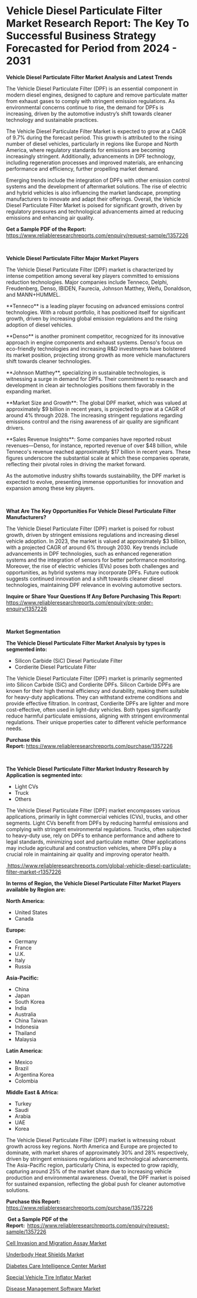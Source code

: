 <p><h1>Vehicle Diesel Particulate Filter Market Research Report: The Key To Successful Business Strategy Forecasted for Period from 2024 - 2031</h1></p><p><strong>Vehicle Diesel Particulate Filter Market Analysis and Latest Trends</strong></p>
<p><p>The Vehicle Diesel Particulate Filter (DPF) is an essential component in modern diesel engines, designed to capture and remove particulate matter from exhaust gases to comply with stringent emission regulations. As environmental concerns continue to rise, the demand for DPFs is increasing, driven by the automotive industry’s shift towards cleaner technology and sustainable practices.</p><p>The Vehicle Diesel Particulate Filter Market is expected to grow at a CAGR of 9.7% during the forecast period. This growth is attributed to the rising number of diesel vehicles, particularly in regions like Europe and North America, where regulatory standards for emissions are becoming increasingly stringent. Additionally, advancements in DPF technology, including regeneration processes and improved materials, are enhancing performance and efficiency, further propelling market demand.</p><p>Emerging trends include the integration of DPFs with other emission control systems and the development of aftermarket solutions. The rise of electric and hybrid vehicles is also influencing the market landscape, prompting manufacturers to innovate and adapt their offerings. Overall, the Vehicle Diesel Particulate Filter Market is poised for significant growth, driven by regulatory pressures and technological advancements aimed at reducing emissions and enhancing air quality.</p></p>
<p><strong>Get a Sample PDF of the Report:&nbsp;</strong> <a href="https://www.reliableresearchreports.com/enquiry/request-sample/1357226?utm_campaign=9&utm_medium=2&utm_source=Github&utm_content=ia&utm_term=03112024&utm_id=vehicle-diesel-particulate-filter">https://www.reliableresearchreports.com/enquiry/request-sample/1357226</a></p>
<p>&nbsp;</p>
<p><strong>Vehicle Diesel Particulate Filter Major Market Players</strong></p>
<p><p>The Vehicle Diesel Particulate Filter (DPF) market is characterized by intense competition among several key players committed to emissions reduction technologies. Major companies include Tenneco, Delphi, Freudenberg, Denso, IBIDEN, Faurecia, Johnson Matthey, Weifu, Donaldson, and MANN+HUMMEL.</p><p>**Tenneco** is a leading player focusing on advanced emissions control technologies. With a robust portfolio, it has positioned itself for significant growth, driven by increasing global emission regulations and the rising adoption of diesel vehicles. </p><p>**Denso** is another prominent competitor, recognized for its innovative approach in engine components and exhaust systems. Denso's focus on eco-friendly technologies and increasing R&D investments have bolstered its market position, projecting strong growth as more vehicle manufacturers shift towards cleaner technologies.</p><p>**Johnson Matthey**, specializing in sustainable technologies, is witnessing a surge in demand for DPFs. Their commitment to research and development in clean air technologies positions them favorably in the expanding market.</p><p>**Market Size and Growth**: The global DPF market, which was valued at approximately $9 billion in recent years, is projected to grow at a CAGR of around 4% through 2028. The increasing stringent regulations regarding emissions control and the rising awareness of air quality are significant drivers.</p><p>**Sales Revenue Insights**: Some companies have reported robust revenues—Denso, for instance, reported revenue of over $48 billion, while Tenneco's revenue reached approximately $17 billion in recent years. These figures underscore the substantial scale at which these companies operate, reflecting their pivotal roles in driving the market forward.</p><p>As the automotive industry shifts towards sustainability, the DPF market is expected to evolve, presenting immense opportunities for innovation and expansion among these key players.</p></p>
<p>&nbsp;</p>
<p><strong>What Are The Key Opportunities For Vehicle Diesel Particulate Filter Manufacturers?</strong></p>
<p><p>The Vehicle Diesel Particulate Filter (DPF) market is poised for robust growth, driven by stringent emissions regulations and increasing diesel vehicle adoption. In 2023, the market is valued at approximately $3 billion, with a projected CAGR of around 6% through 2030. Key trends include advancements in DPF technologies, such as enhanced regeneration systems and the integration of sensors for better performance monitoring. Moreover, the rise of electric vehicles (EVs) poses both challenges and opportunities, as hybrid systems may incorporate DPFs. Future outlook suggests continued innovation and a shift towards cleaner diesel technologies, maintaining DPF relevance in evolving automotive sectors.</p></p>
<p><strong>Inquire or Share Your Questions If Any Before Purchasing This Report:</strong> <a href="https://www.reliableresearchreports.com/enquiry/pre-order-enquiry/1357226?utm_campaign=9&utm_medium=2&utm_source=Github&utm_content=ia&utm_term=03112024&utm_id=vehicle-diesel-particulate-filter">https://www.reliableresearchreports.com/enquiry/pre-order-enquiry/1357226</a></p>
<p>&nbsp;</p>
<p><strong>Market Segmentation</strong></p>
<p><strong>The Vehicle Diesel Particulate Filter Market Analysis by types is segmented into:</strong></p>
<p><ul><li>Silicon Carbide (SiC) Diesel Particulate Filter</li><li>Cordierite Diesel Particulate Filter</li></ul></p>
<p><p>The Vehicle Diesel Particulate Filter (DPF) market is primarily segmented into Silicon Carbide (SiC) and Cordierite DPFs. Silicon Carbide DPFs are known for their high thermal efficiency and durability, making them suitable for heavy-duty applications. They can withstand extreme conditions and provide effective filtration. In contrast, Cordierite DPFs are lighter and more cost-effective, often used in light-duty vehicles. Both types significantly reduce harmful particulate emissions, aligning with stringent environmental regulations. Their unique properties cater to different vehicle performance needs.</p></p>
<p><strong>Purchase this Report:&nbsp;</strong><a href="https://www.reliableresearchreports.com/purchase/1357226?utm_campaign=9&utm_medium=2&utm_source=Github&utm_content=ia&utm_term=03112024&utm_id=vehicle-diesel-particulate-filter">https://www.reliableresearchreports.com/purchase/1357226</a></p>
<p>&nbsp;</p>
<p><strong>The Vehicle Diesel Particulate Filter Market Industry Research by Application is segmented into:</strong></p>
<p><ul><li>Light CVs</li><li>Truck</li><li>Others</li></ul></p>
<p><p>The Vehicle Diesel Particulate Filter (DPF) market encompasses various applications, primarily in light commercial vehicles (CVs), trucks, and other segments. Light CVs benefit from DPFs by reducing harmful emissions and complying with stringent environmental regulations. Trucks, often subjected to heavy-duty use, rely on DPFs to enhance performance and adhere to legal standards, minimizing soot and particulate matter. Other applications may include agricultural and construction vehicles, where DPFs play a crucial role in maintaining air quality and improving operator health.</p></p>
<p><a href="https://www.reliableresearchreports.com/global-vehicle-diesel-particulate-filter-market-r1357226?utm_campaign=9&utm_medium=2&utm_source=Github&utm_content=ia&utm_term=03112024&utm_id=vehicle-diesel-particulate-filter">&nbsp;https://www.reliableresearchreports.com/global-vehicle-diesel-particulate-filter-market-r1357226</a></p>
<p><strong>In terms of Region, the Vehicle Diesel Particulate Filter Market Players available by Region are:</strong></p>
<p>
    <p> <strong> North America: </strong>
        <ul>
            <li>United States</li>
            <li>Canada</li>
        </ul>
        </p> 
    <p> <strong> Europe: </strong>
        <ul>
            <li>Germany</li>
            <li>France</li>
            <li>U.K.</li>
            <li>Italy</li>
            <li>Russia</li>
        </ul>
        </p> 
    <p> <strong> Asia-Pacific: </strong>
        <ul>
            <li>China</li>
            <li>Japan</li>
            <li>South Korea</li>
            <li>India</li>
            <li>Australia</li>
            <li>China Taiwan</li>
            <li>Indonesia</li>
            <li>Thailand</li>
            <li>Malaysia</li>
        </ul>
        </p> 
    <p> <strong> Latin America: </strong>
        <ul>
            <li>Mexico</li>
            <li>Brazil</li>
            <li>Argentina Korea</li>
            <li>Colombia</li>
        </ul>
        </p> 
    <p> <strong> Middle East & Africa: </strong>
        <ul>
            <li>Turkey</li>
            <li>Saudi</li>
            <li>Arabia</li>
            <li>UAE</li>
            <li>Korea</li>
        </ul>
    </p>
    </p>
<p><p>The Vehicle Diesel Particulate Filter (DPF) market is witnessing robust growth across key regions. North America and Europe are projected to dominate, with market shares of approximately 30% and 28% respectively, driven by stringent emissions regulations and technological advancements. The Asia-Pacific region, particularly China, is expected to grow rapidly, capturing around 25% of the market share due to increasing vehicle production and environmental awareness. Overall, the DPF market is poised for sustained expansion, reflecting the global push for cleaner automotive solutions.</p></p>
<p><strong>Purchase this Report: </strong><a href="https://www.reliableresearchreports.com/purchase/1357226?utm_campaign=9&utm_medium=2&utm_source=Github&utm_content=ia&utm_term=03112024&utm_id=vehicle-diesel-particulate-filter">https://www.reliableresearchreports.com/purchase/1357226</a></p>
<p>&nbsp;<strong>Get a Sample PDF of the Report:&nbsp;&nbsp;</strong><a href="https://www.reliableresearchreports.com/enquiry/request-sample/1357226?utm_campaign=9&utm_medium=2&utm_source=Github&utm_content=ia&utm_term=03112024&utm_id=vehicle-diesel-particulate-filter">https://www.reliableresearchreports.com/enquiry/request-sample/1357226</a></p>
<p><strong></strong></p>
<p><p><a href="https://issuu.com/reportprime-2/docs/cell-invasion-and-migration-assay-m_daaf557615038e?utm_campaign=9&utm_medium=2&utm_source=Github&utm_content=ia&utm_term=03112024&utm_id=vehicle-diesel-particulate-filter">Cell Invasion and Migration Assay Market</a></p><p><a href="https://www.linkedin.com/pulse/market-leaders-laggards-global-underbody-heat-shields-trends-rmyte?utm_campaign=9&utm_medium=2&utm_source=Github&utm_content=ia&utm_term=03112024&utm_id=vehicle-diesel-particulate-filter">Underbody Heat Shields Market</a></p><p><a href="https://issuu.com/reportprime-2/docs/diabetes-care-intelligence-center-m_2ecf580c7d3a5e?utm_campaign=9&utm_medium=2&utm_source=Github&utm_content=ia&utm_term=03112024&utm_id=vehicle-diesel-particulate-filter">Diabetes Care Intelligence Center Market</a></p><p><a href="https://github.com/Annahawkins697/Market-Research-Report-List-1/blob/main/special-vehicle-tire-inflator-market.md?utm_campaign=9&utm_medium=2&utm_source=Github&utm_content=ia&utm_term=03112024&utm_id=vehicle-diesel-particulate-filter">Special Vehicle Tire Inflator Market</a></p><p><a href="https://www.linkedin.com/pulse/booming-disease-management-software-market-sector-analysis-1tgkf?utm_campaign=9&utm_medium=2&utm_source=Github&utm_content=ia&utm_term=03112024&utm_id=vehicle-diesel-particulate-filter">Disease Management Software Market</a></p></p>
